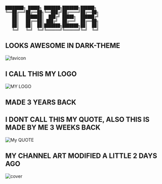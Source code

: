 ```
████████╗ █████╗ ███████╗███████╗██████╗ 
╚══██╔══╝██╔══██╗╚══███╔╝██╔════╝██╔══██╗
   ██║   ███████║  ███╔╝ █████╗  ██████╔╝
   ██║   ██╔══██║ ███╔╝  ██╔══╝  ██╔══██╗
   ██║   ██║  ██║███████╗███████╗██║  ██║
   ╚═╝   ╚═╝  ╚═╝╚══════╝╚══════╝╚═╝  ╚═╝
```
## LOOKS AWESOME IN DARK-THEME
![favicon](https://i.ibb.co/9TdS2Mb/favicon.gif)

## I CALL THIS MY LOGO
![MY LOGO](https://i.ibb.co/x7kKRGQ/logo.jpg)
## MADE 3 YEARS BACK

## I DONT CALL THIS MY QUOTE, ALSO THIS IS MADE BY ME 3 WEEKS BACK
![My QUOTE](https://i.ibb.co/crswGmL/quote.png)

## MY CHANNEL ART MODIFIED A LITTLE 2 DAYS AGO
![cover](https://i.ibb.co/kVCLhP4/glitch-cover.jpg)
